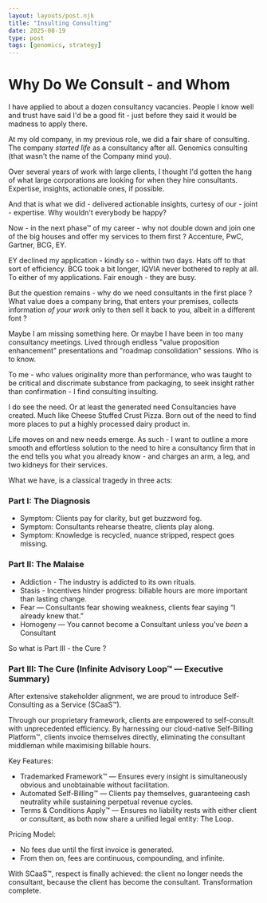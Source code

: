 ```yaml
---
layout: layouts/post.njk
title: "Insulting Consulting"
date: 2025-08-19
type: post
tags: [genomics, strategy]
---
```


# Why Do We Consult - and Whom

I have applied to about a dozen consultancy vacancies. People I know well and trust have said I'd be a good fit - just before they said it would be madness to apply there. 

At my old company, in my previous role, we did a fair share of consulting. The company *started life* as a consultancy after all. Genomics consulting (that wasn't the name of the Company mind you).

Over several years of work with large clients, I thought I'd gotten the hang of what large corporations are looking for when they hire consultants. Expertise, insights, actionable ones, if possible.

And that is what we did - delivered actionable insights, curtesy of our - joint - expertise. Why wouldn't everybody be happy?

Now - in the next phase™ of my career - why not double down and join one of the big houses and offer my services to them first ? Accenture, PwC, Gartner, BCG, EY. 

EY declined my application - kindly so - within two days. Hats off to that sort of efficiency. BCG took a bit longer, IQVIA never bothered to reply at all. To either of my applications. Fair enough - they are busy.

But the question remains - why do we need consultants in the first place ? What value does a company bring, that enters your premises, collects information *of your work* only to then sell it back to you, albeit in a different font ? 

Maybe I am missing something here. Or maybe I have been in too many consultancy meetings. Lived through endless "value proposition enhancement" presentations and "roadmap consolidation" sessions. Who is to know. 

To me - who values originality more than performance, who was taught to be critical and discrimate substance from packaging, to seek insight rather than confirmation - I find consulting insulting. 

I do see the need. Or at least the generated need Consultancies have created. Much like Cheese Stuffed Crust Pizza. Born out of the need to find more places to put a highly processed dairy product in. 

Life moves on and new needs emerge. As such - I want to outline a more smooth and effortless solution to the need to hire a consultancy firm that in the end tells you what you already know - and charges an arm, a leg, and two kidneys for their services. 

What we have, is a classical tragedy in three acts:

### Part I: The Diagnosis

- Symptom: Clients pay for clarity, but get buzzword fog.
- Symptom: Consultants rehearse theatre, clients play along.
- Symptom: Knowledge is recycled, nuance stripped, respect goes missing.


### Part II: The Malaise

- Addiction - The industry is addicted to its own rituals.
- Stasis - Incentives hinder progress: billable hours are more important than lasting change.
- Fear — Consultants fear showing weakness, clients fear saying “I already knew that.”
- Homogeny — You cannot become a Consultant unless you've *been* a Consultant

So what is Part III - the Cure ? 


### Part III: The Cure (Infinite Advisory Loop™ — Executive Summary)

After extensive stakeholder alignment, we are proud to introduce Self-Consulting as a Service (SCaaS™).

Through our proprietary framework, clients are empowered to self-consult with unprecedented efficiency. By harnessing our cloud-native Self-Billing Platform™, clients invoice themselves directly, eliminating the consultant middleman while maximising billable hours.

Key Features:
- Trademarked Framework™ — Ensures every insight is simultaneously obvious and unobtainable without facilitation.
- Automated Self-Billing™ — Clients pay themselves, guaranteeing cash neutrality while sustaining perpetual revenue cycles.
- Terms & Conditions Apply™ — Ensures no liability rests with either client or consultant, as both now share a unified legal entity: The Loop.

Pricing Model:
- No fees due until the first invoice is generated.
- From then on, fees are continuous, compounding, and infinite.

With SCaaS™, respect is finally achieved: the client no longer needs the consultant, because the client has become the consultant. Transformation complete.



